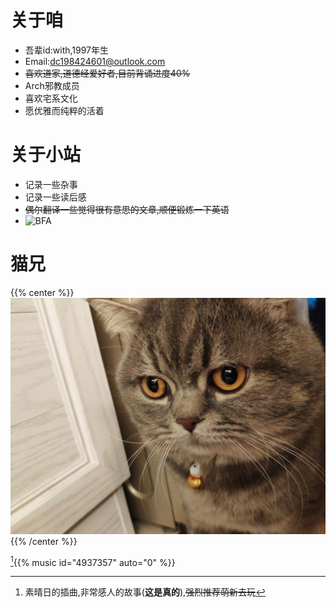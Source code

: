 
# 关于咱

- 吾辈id:with,1997年生
- Email:dc198424601@outlook.com
- ~~喜欢道家,道德经爱好者,目前背诵进度40%~~
- Arch邪教成员
- 喜欢宅系文化
- 愿优雅而纯粹的活着

# 关于小站

- 记录一些杂事
- 记录一些读后感
- ~~偶尔翻译一些觉得很有意思的文章,顺便锻炼一下英语~~
- ![BFA](../read/)

# 猫兄

{{% center %}}
![ ](/img/my_cat.jpg)
{{% /center %}}

[^1]{{% music id="4937357" auto="0" %}}

[^1]:素晴日的插曲,非常感人的故事(**这是真的**),~~强烈推荐萌新去玩~~